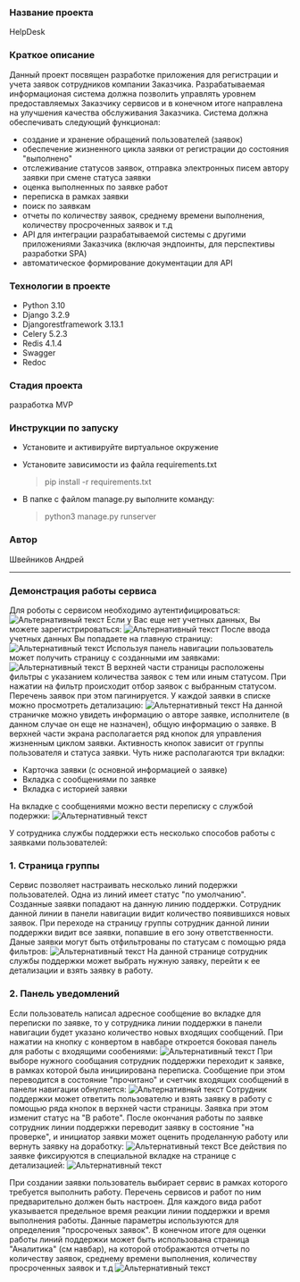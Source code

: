 ### Название проекта
HelpDesk

### Краткое описание
Данный проект посвящен разработке приложения для регистрации и учета заявок сотрудников компании Заказчика.
Разрабатываемая информационая система должна позволить управлять уровнем предоставляемых Заказчику сервисов и в конечном итоге направлена на улучшения качества обслуживания Заказчика. 
Система должна обеспечивать следующий функционал:
- создание и хранение обращений пользователей (заявок)
- обеспечение жизненного цикла заявки от регистрации до состояния "выполнено"
- отслеживание статусов заявок, отправка электронных писем автору заявки при смене статуса заявки
- оценка выполненных по заявке работ
- переписка в рамках заявки
- поиск по заявкам
- отчеты по количеству заявок, среднему времени выполнения, количеству просроченных заявок и т.д
- API для интеграции разрабатываемой системы с другими приложениями Заказчика (включая эндпоинты, для перспективы разработки SPA)
- автоматическое формирование документации для API

### Технологии в проекте
- Python 3.10
- Django 3.2.9
- Djangorestframework 3.13.1
- Celery 5.2.3
- Redis 4.1.4
- Swagger
- Redoc

### Стадия проекта
разработка MVP


### Инструкции по запуску
- Установите и активируйте виртуальное окружение
- Установите зависимости из файла requirements.txt

    >pip install -r requirements.txt

- В папке с файлом manage.py выполните команду:

    >python3 manage.py runserver


### Автор
Швейников Андрей

***
### Демонстрация работы сервиса
Для роботы с сервисом необходимо аутентифицироваться:
![Альтернативный текст](Документация/Скриншоты/Аутентификация.png)
Если у Вас еще нет учетных данных, Вы можете зарегистрироваться:
![Альтернативный текст](Документация/Скриншоты/Регистрация.png)
После ввода учетных данных Вы попадаете на главную страницу:
![Альтернативный текст](Документация/Скриншоты/Главная_страница.png)
Используя панель навигации пользователь может получить страницу с созданными им заявками:
![Альтернативный текст](Документация/Скриншоты/Мои_заявки.png)
В верхней части страницы расположены фильтры с указанием количества заявок с тем или иным статусом.
При нажатии на фильтр происходит отбор заявок с выбранным статусом.
Перечень заявок при этом пагинируется.
У каждой заявки в списке можно просмотреть детализацию:
![Альтернативный текст](Документация/Скриншоты/Детализация_заявки.png)
На данной страничке можно увидеть информацию о авторе заявке, исполнителе (в данном случае он еще не назначен), общую информацию о заявке.
В верхней части экрана располагается ряд кнопок для управления жизненным циклом заявки. Активность кнопок зависит от группы пользователя и статуса заявки.
Чуть ниже располагаются три вкладки:
- Карточка заявки (с основной информацией о заявке)
- Вкладка с сообщениями по заявке
- Вкладка с историей заявки

На вкладке с сообщениями можно вести переписку с службой подержки:
![Альтернативный текст](Документация/Скриншоты/Переписка.png)

У сотрудника службы поддержки есть несколько способов работы с заявками пользователей:
### 1. Страница группы
Сервис позволяет настраивать несколько линий подержки пользователей. Одна из линий имеет статус "по умолчанию".
Созданные заявки попадают на данную линию поддержки. Сотрудник данной линии в панели навигации видит количество появившихся новых заявок.
При переходе на страницу группы сотрудник данной линии поддержки видит все заявки, попавшие в его зону ответственности. Даные заявки могут быть отфильтрованы по статусам с помощью ряда фильтров:
![Альтернативный текст](Документация/Скриншоты/Первая_линия.png)
На данной странице сотрудник службы поддержки может выбрать нужную заявку, перейти к ее детализации и взять заявку в работу.
### 2. Панель уведомлений
Если пользователь написал адресное сообщение во вкладке для переписки по заявке, то у сотрудника линии поддержки в панели навигации будет указано количество новых входящих сообщений. При нажатии на кнопку с конвертом в навбаре откроется боковая панель для работы с входящими сообениями:
![Альтернативный текст](Документация/Скриншоты/Боковая_панель.png)
При выборе нужного сообщания сотрудник поддержки переходит к заявке, в рамках которой была инициирована переписка. Сообщение при этом переводится в состояние "прочитано" и счетчик входящих сообщений в панели навигации обнуляется:
![Альтернативный текст](Документация/Скриншоты/В_работу.png)
Сотрудник поддержки может ответить пользователю и взять заявку в работу с помощью ряда кнопок в верхней части страницы.
Заявка при этом изменит статус на "В работе".
После окончания работы по заявке сотрудник линии поддержки переводит заявку в состояние "на проверке", и инициатор заявки может оценить проделанную работу или вернуть заявку на доработку:
![Альтернативный текст](Документация/Скриншоты/Оценка.png)
Все действия по заявке фиксируются в специальной вкладке на странице с детализацией:
![Альтернативный текст](Документация/Скриншоты/История.png)

При создании заявки пользователь выбирает сервис в рамках которого требуется выполнить работу.
Перечень сервисов и работ по ним предварительно должен быть настроен. Для каждого вида работ указывается предельное время реакции линии поддержки и время выполнения работы.
Данные параметры используются для определения "просроченых заявок".
В конечном итоге для оценки работы линий поддержки может быть использована страница "Аналитика" (см навбар), на которой отображаются отчеты по количеству заявок, среднему времени выполнения, количеству просроченных заявок и т.д
![Альтернативный текст](Документация/Скриншоты/Аналитика.png)





